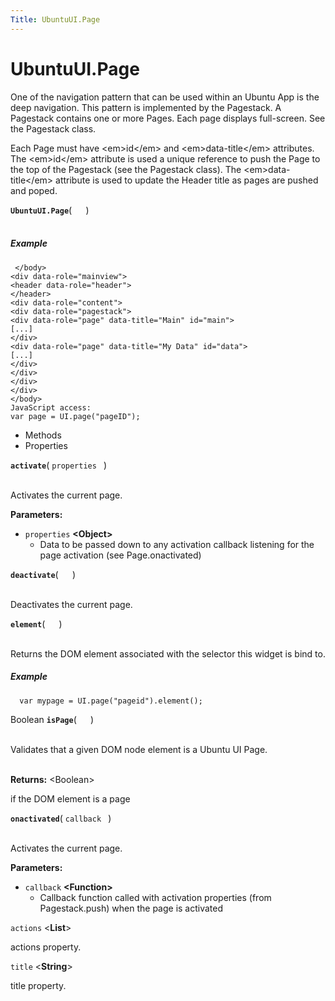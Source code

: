 ```yaml
---
Title: UbuntuUI.Page
---
```


# UbuntuUI.Page

<p>One of the navigation pattern that can be used within an Ubuntu App is the deep navigation. This
pattern is implemented by the Pagestack. A Pagestack contains one or more Pages. Each page displays full-screen. See the Pagestack class.</p>
<p>Each Page must have &lt;em&gt;id&lt;/em&gt; and &lt;em&gt;data-title&lt;/em&gt; attributes. The &lt;em&gt;id&lt;/em&gt; attribute is used a unique reference to push the Page to the top of the Pagestack (see the Pagestack class). The &lt;em&gt;data-title&lt;/em&gt; attribute is used to update the Header title as pages are pushed and poped.</p>
<strong class="name"><code>UbuntuUI.Page</code></strong>( <code>  </code> ) 
<br>
</span><br>
<h5>Example</h5>
<pre class="code prettyprint"><code> &lt;/body&gt;
&lt;div data-role=&quot;mainview&quot;&gt;
&lt;header data-role=&quot;header&quot;&gt;
&lt;/header&gt;
&lt;div data-role=&quot;content&quot;&gt;
&lt;div data-role=&quot;pagestack&quot;&gt;
&lt;div data-role=&quot;page&quot; data-title=&quot;Main&quot; id=&quot;main&quot;&gt;
[...]
&lt;/div&gt;
&lt;div data-role=&quot;page&quot; data-title=&quot;My Data&quot; id=&quot;data&quot;&gt;
[...]
&lt;/div&gt;
&lt;/div&gt;
&lt;/div&gt;
&lt;/div&gt;
&lt;/body&gt;
JavaScript access:
var page = UI.page(&quot;pageID&quot;);</code></pre>
<ul>
<li>Methods</li>
<li>Properties</li>
</ul>
<strong class="name"><code>activate</code></strong>( <code>properties </code> ) 
<br>
</span><br>
<p>Activates the current page.</p>
<strong>Parameters:</strong>
<ul class="params">
<li>
<code>properties</code> <strong>&lt;Object&gt;</strong>
<ul>
<li>Data to be passed down to any activation callback listening for the page activation (see Page.onactivated)</li>
</ul>
</li>
</ul>
<strong class="name"><code>deactivate</code></strong>( <code>  </code> ) 
<br>
</span><br>
<p>Deactivates the current page.</p>
<strong class="name"><code>element</code></strong>( <code>  </code> ) 
<br>
</span><br>
<p>Returns the DOM element associated with the selector this widget is bind to.</p>
<h5>Example</h5>
<pre class="code prettyprint"><code>  var mypage = UI.page(&quot;pageid&quot;).element();</code></pre>
Boolean <strong class="name"><code>isPage</code></strong>( <code>  </code> ) 
<br>
</span><br>
<p>Validates that a given DOM node element is a Ubuntu UI Page.</p>
<br><strong>Returns:</strong> &lt;Boolean&gt; <p>if the DOM element is a page</p>
<strong class="name"><code>onactivated</code></strong>( <code>callback </code> ) 
<br>
</span><br>
<p>Activates the current page.</p>
<strong>Parameters:</strong>
<ul class="params">
<li>
<code>callback</code> <strong>&lt;Function&gt;</strong>
<ul>
<li>Callback function called with activation properties (from Pagestack.push) when the page is activated</li>
</ul>
</li>
</ul>
<code>actions</code> &lt;<strong>List</strong>&gt;<br>
<p>actions property.</p>
<code>title</code> &lt;<strong>String</strong>&gt;<br>
<p>title property.</p>
